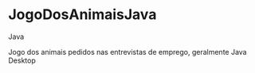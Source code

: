 # JogoDosAnimaisJava
Java

Jogo dos animais pedidos nas entrevistas de emprego, geralmente Java Desktop
